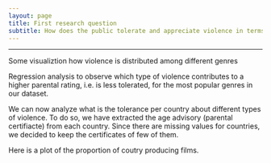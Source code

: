 ```yaml
---
layout: page
title: First research question
subtitle: How does the public tolerate and appreciate violence in terms of tone and targets ?
---
```

* * *

Some visualiztion how violence is distributed among different genres 

<div class="flourish-embed flourish-survey" data-src="visualisation/12237943"><script src="https://public.flourish.studio/resources/embed.js"></script></div>

Regression analysis to observe which type of violence contributes to a higher parental rating, i.e. is less tolerated, for the most popular genres in our dataset. 

<div class="flourish-embed flourish-chart" data-src="visualisation/12239226"><script src="https://public.flourish.studio/resources/embed.js"></script></div>

We can now analyze what is the tolerance per country about different types of violence. To do so, we have extracted the age advisory (parental certifiacte) from each country. Since there are missing values for countries, we decided to keep the certificates of few of them. 



Here is a plot of the proportion of coutry producing films.

<div class="flourish-embed flourish-chart" data-src="visualisation/12248773"><script src="https://public.flourish.studio/resources/embed.js"></script></div>

